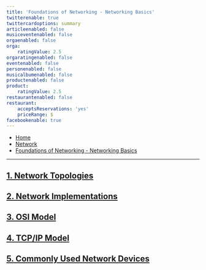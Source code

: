 ```yaml
---
title: 'Foundations of Networking - Networking Basics'
twitterenable: true
twittercardoptions: summary
articleenabled: false
musiceventenabled: false
orgaenabled: false
orga:
    ratingValue: 2.5
orgaratingenabled: false
eventenabled: false
personenabled: false
musicalbumenabled: false
productenabled: false
product:
    ratingValue: 2.5
restaurantenabled: false
restaurant:
    acceptsReservations: 'yes'
    priceRange: $
facebookenable: true
---
```


<div>
<nav class="breadcrumb is-medium" aria-label="breadcrumbs">
  <ul>
    <li><a href="/"><span class="icon is-small"><i class="fa fa-home"></i></span>Home<span></span></a></li>
    <li><a href="/network"><span class="icon is-small"><i class="fa fa-connectdevelop"></i></span><span>Network</span></a></li>
    <li><a href="#">Foundations of Networking - Networking Basics</a></li>
  </ul>
</nav>
</div>

---

##  [1. Network Topologies](/network/foundations-of-networking-networking-basics/1-network-topologies)
##  [2. Network Implementations](/network/foundations-of-networking-networking-basics/2-network-implementations)
##  [3. OSI Model](/network/foundations-of-networking-networking-basics/3-osi-model)
##  [4. TCP/IP Model](/network/foundations-of-networking-networking-basics/4-tcp-ip-model)
##  [5. Commonly Used Network Devices](/network/foundations-of-networking-networking-basics/5-commonly-used-network-devices)

